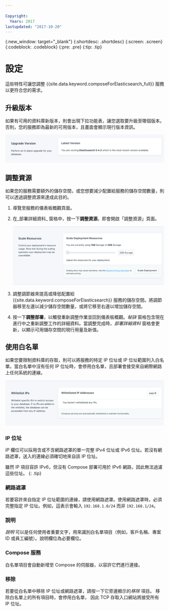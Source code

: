 ```yaml
---

Copyright:
  Years: 2017
lastupdated: "2017-10-20"
---
```


{:new_window: target="_blank"}
{:shortdesc: .shortdesc}
{:screen: .screen}
{:codeblock: .codeblock}
{:pre: .pre}
{:tip: .tip}

# 設定
這些特性可讓您調整 {{site.data.keyword.composeForElasticsearch_full}} 服務以更符合您的需求。

## 升級版本
如果有可用的資料庫新版本，則會出現下拉功能表，讓您選取要升級至哪個版本。否則，您的服務即為最新的可用版本，且畫面會顯示現行版本資訊。

![「版本」畫面](./images/elastic_search-version-show.png "「版本」畫面")


## 調整資源

如果您的服務需要額外的儲存空間，或您想要減少配置給服務的儲存空間數量，則可以透過調整資源來達成此目的。

1. 導覽至服務的儀表板概觀頁面。
2. 在_部署詳細資料_ 窗格中，按一下**調整資源**。即會開啟「調整資源」頁面。

    ![「調整資源」畫面](./images/elastic_search-scale-show.png "「調整資源」畫面")

3. 調整調節器來提高或降低配置給 {{site.data.keyword.composeForElasticsearch}} 服務的儲存空間。將調節器移至左邊以減少儲存空間數量，或將它移至右邊以增加儲存空間。
4. 按一下**調整部署**，以觸發重新調整作業並回到儀表板概觀。_秘訣_ 窗格包含現在進行中之重新調整工作的詳細資料。當調整完成時，_部署詳細資料_ 窗格會更新，以顯示可用儲存空間的現行用量及新值。


## 使用白名單

如果您要限制資料庫的存取，則可以將服務的特定 IP 位址或 IP 位址範圍列入白名單。當白名單中沒有任何 IP 位址時，會停用白名單，且部署會接受來自網際網路上任何系統的連線。

![將 IP 列入白名單](./images/elastic_search-whitelist-show.png "白名單欄位。")

### IP 位址
*IP* 欄位可以採用含或不含網路遮罩的單一完整 IPv4 位址或 IPv6 位址。若沒有網路遮罩，送入的連線必須確切地來自該 IP 位址。 

雖然 IP 項目容許 IPv6，但沒有 Compose 部署可用於 IPv6 網路，因此無法過濾這些位址。
{: .tip}

### 網路遮罩
若要容許來自指定 IP 位址範圍的連線，請使用網路遮罩。使用網路遮罩時，必須完整指定 IP 位址。例如，這表示會輸入 `192.168.1.0/24` 而非 `192.168.1/24`。

### 說明

*說明* 可以是任何使用者重要文字，用來識別白名單項目（例如，客戶名稱、專案 ID 或員工編號）。說明欄位為必要欄位。

### Compose 服務
白名單項目會自動新增至 Compose 的伺服器，以容許它們進行連接。

### 移除
若要從白名單中移除 IP 位址或網路遮罩，請按一下它旁邊顯示的*移除* 項目。
移除白名單上的所有項目時，會停用白名單， 因此 TCP 存取入口網站將接受所有 IP 位址。
